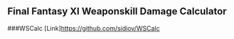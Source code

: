 ## Final Fantasy XI Weaponskill Damage Calculator
###WSCalc
[Link]https://github.com/sidiov/WSCalc

